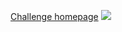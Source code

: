[Challenge homepage](https://www.hackerearth.com/challenge/competitive/deep-learning-3/)
<img src = "https://hackerearth-media.global.ssl.fastly.net/media/hackathon/deep-learning-3/images/bfe6d5123b-cover1.jpg"/>
